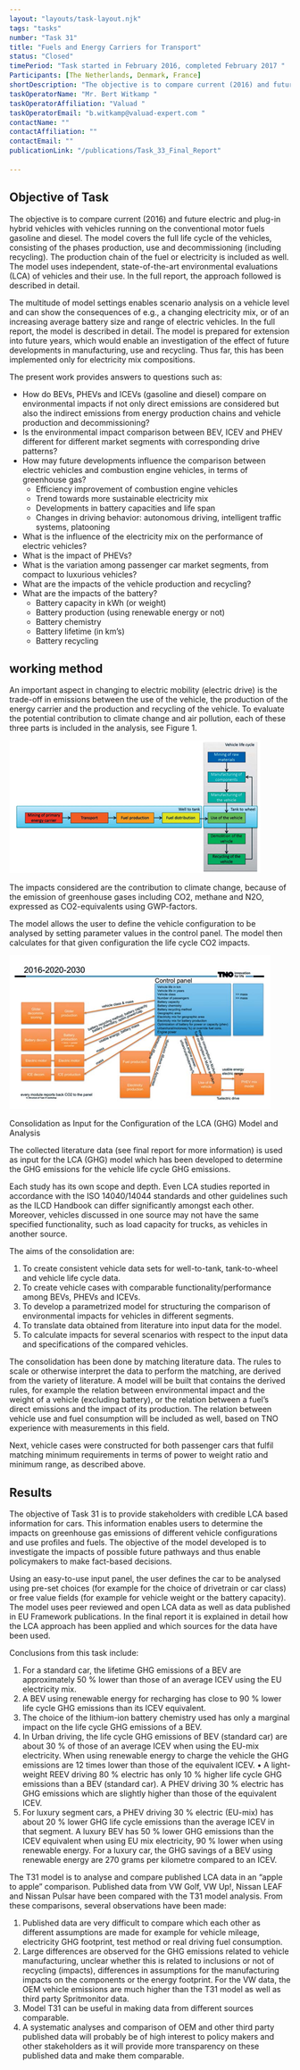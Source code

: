 ```yaml
---
layout: "layouts/task-layout.njk"
tags: "tasks"
number: "Task 31"
title: "Fuels and Energy Carriers for Transport"
status: "Closed"
timePeriod: "Task started in February 2016, completed February 2017 "
Participants: [The Netherlands, Denmark, France]
shortDescription: "The objective is to compare current (2016) and future electric and plug-in hybrid vehicles with vehicles running on the conventional motor fuels gasoline and diesel."
taskOperatorName: "Mr. Bert Witkamp "
taskOperatorAffiliation: "Valuad "
taskOperatorEmail: "b.witkamp@valuad-expert.com "
contactName: ""
contactAffiliation: ""
contactEmail: ""
publicationLink: "/publications/Task_33_Final_Report"

---
```


## Objective of Task
The objective is to compare current (2016) and future electric and plug-in hybrid vehicles with vehicles running on the conventional motor fuels gasoline and diesel. The model covers the full life cycle of the vehicles, consisting of the phases production, use and decommissioning (including recycling). The production chain of the fuel or electricity is included as well. The model uses independent, state-of-the-art environmental evaluations (LCA) of vehicles and their use. In the full report, the approach followed is described in detail.  

The multitude of model settings enables scenario analysis on a vehicle level and can show the consequences of e.g., a changing electricity mix, or of an increasing average battery size and range of electric vehicles. In the full report, the model is described in detail. The model is prepared for extension into future years, which would enable an investigation of the effect of future developments in manufacturing, use and recycling. Thus far, this has been implemented only for electricity mix compositions. 

The present work provides answers to questions such as: 
- How do BEVs, PHEVs and ICEVs (gasoline and diesel) compare on environmental impacts if not only direct emissions are considered but also the indirect emissions from energy production chains and vehicle production and decommissioning? 
- Is the environmental impact comparison between BEV, ICEV and PHEV different for different market segments with corresponding drive patterns? 
- How may future developments influence the comparison between electric vehicles and combustion engine vehicles, in terms of greenhouse gas? 
    - Efficiency improvement of combustion engine vehicles 
    - Trend towards more sustainable electricity mix  
    - Developments in battery capacities and life span 
    - Changes in driving behavior: autonomous driving, intelligent traffic systems, platooning 
- What is the influence of the electricity mix on the performance of electric vehicles? 
- What is the impact of PHEVs? 
- What is the variation among passenger car market segments, from compact to luxurious vehicles? 
- What are the impacts of the vehicle production and recycling? 
- What are the impacts of the battery? 
    - Battery capacity in kWh (or weight) 
    - Battery production (using renewable energy or not) 
    - Battery chemistry 
    - Battery lifetime (in km’s) 
    - Battery recycling 

## working method
An important aspect in changing to electric mobility (electric drive) is the trade-off in emissions between the use of the vehicle, the production of the energy carrier and the production and recycling of the vehicle. To evaluate the potential contribution to climate change and air pollution, each of these three parts is included in the analysis, see Figure 1.

![working method of task 31](/assets/images/task31_figure_one.png)

The impacts considered are the contribution to climate change, because of the emission of greenhouse gases including CO2, methane and N2O, expressed as CO2-equivalents using GWP-factors.

The model allows the user to define the vehicle configuration to be analysed by setting parameter values in the control panel. The model then calculates for that given configuration the life cycle CO2 impacts.  

![working method of task 31](/assets/images/task31_figure_two.png)

Consolidation as Input for the Configuration of the LCA (GHG) Model and Analysis 

The collected literature data (see final report for more information) is used as input for the LCA (GHG) model which has been developed to determine the GHG emissions for the vehicle life cycle GHG emissions.  

Each study has its own scope and depth. Even LCA studies reported in accordance with the ISO 14040/14044 standards and other guidelines such as the ILCD Handbook can differ significantly amongst each other. Moreover, vehicles discussed in one source may not have the same specified functionality, such as load capacity for trucks, as vehicles in another source.  

The aims of the consolidation are: 

1. To create consistent vehicle data sets for well-to-tank, tank-to-wheel and vehicle life cycle data. 
2. To create vehicle cases with comparable functionality/performance among BEVs, PHEVs and ICEVs. 
3. To develop a parametrized model for structuring the comparison of environmental impacts for vehicles in different segments. 
4. To translate data obtained from literature into input data for the model. 
5. To calculate impacts for several scenarios with respect to the input data and specifications of the compared vehicles. 

The consolidation has been done by matching literature data. The rules to scale or otherwise interpret the data to perform the matching, are derived from the variety of literature. A model will be built that contains the derived rules, for example the relation between environmental impact and the weight of a vehicle (excluding battery), or the relation between a fuel’s direct emissions and the impact of its production. The relation between vehicle use and fuel consumption will be included as well, based on TNO experience with measurements in this field.  

Next, vehicle cases were constructed for both passenger cars that fulfil matching minimum requirements in terms of power to weight ratio and minimum range, as described above. 

## Results
The objective of Task 31 is to provide stakeholders with credible LCA based information for cars. This information enables users to determine the impacts on greenhouse gas emissions of different vehicle configurations and use profiles and fuels. The objective of the model developed is to investigate the impacts of possible future pathways and thus enable policymakers to make fact-based decisions. 

Using an easy-to-use input panel, the user defines the car to be analysed using pre-set choices (for example for the choice of drivetrain or car class) or free value fields (for example for vehicle weight or the battery capacity). The model uses peer reviewed and open LCA data as well as data published in EU Framework publications. In the final report it is explained in detail how the LCA approach has been applied and which sources for the data have been used. 

Conclusions from this task include: 

1. For a standard car, the lifetime GHG emissions of a BEV are approximately 50 % lower than those of an average ICEV using the EU electricity mix. 
2. A BEV using renewable energy for recharging has close to 90 % lower life cycle GHG emissions than its ICEV equivalent. 
3. The choice of the lithium-ion battery chemistry used has only a marginal impact on the life cycle GHG emissions of a BEV. 
4. In Urban driving, the life cycle GHG emissions of BEV (standard car) are about 30 % of those of an average ICEV when using the EU-mix electricity. When using renewable energy to charge the vehicle the GHG emissions are 12 times lower than those of the equivalent ICEV. • A light-weight REEV driving 80 % electric has only 10 % higher life cycle GHG emissions than a BEV (standard car). A PHEV driving 30 % electric has GHG emissions which are slightly higher than those of the equivalent ICEV. 
5. For luxury segment cars, a PHEV driving 30 % electric (EU-mix) has about 20 % lower GHG life cycle emissions than the average ICEV in that segment. A luxury BEV has 50 % lower GHG emissions than the ICEV equivalent when using EU mix electricity, 90 % lower when using renewable energy. For a luxury car, the GHG savings of a BEV using renewable energy are 270 grams per kilometre compared to an ICEV. 

The T31 model is to analyse and compare published LCA data in an “apple to apple” comparison. Published data from VW Golf, VW Up!, Nissan LEAF and Nissan Pulsar have been compared with the T31 model analysis. From these comparisons, several observations have been made: 

1. Published data are very difficult to compare which each other as different assumptions are made for example for vehicle mileage, electricity GHG footprint, test method or real driving fuel consumption. 
2. Large differences are observed for the GHG emissions related to vehicle manufacturing, unclear whether this is related to inclusions or not of recycling (impacts), differences in assumptions for the manufacturing impacts on the components or the energy footprint. For the VW data, the OEM vehicle emissions are much higher than the T31 model as well as third party Spritmonitor data. 
3. Model T31 can be useful in making data from different sources comparable. 
4. A systematic analyses and comparison of OEM and other third party published data will probably be of high interest to policy makers and other stakeholders as it will provide more transparency on these published data and make them comparable. 